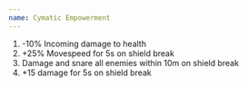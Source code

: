 ```yaml
---
name: Cymatic Empowerment
---
```


1. -10% Incoming damage to health
2. +25% Movespeed for 5s on shield break
3. Damage and snare all enemies within 10m on shield break
4. +15 damage for 5s on shield break
